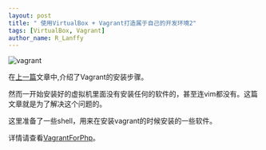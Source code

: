 ```yaml
---
layout: post
title: " 使用VirtualBox + Vagrant打造属于自己的开发环境2"
tags: [VirtualBox, Vagrant]
author_name: R_Lanffy
---
```


![vagrant](http://sfault-image.b0.upaiyun.com/c1/eb/c1eb8c927b0b255d6de2532ae2564877)

在[上一篇](http://lanffy.github.io/2015/09/28/使用virtualbox_+_vagrant打造属于自己的开发环境/)文章中,介绍了Vagrant的安装步骤。

然而一开始安装好的虚拟机里面没有安装任何的软件的，甚至连vim都没有。这篇文章就是为了解决这个问题的。

这里准备了一些shell，用来在安装vagrant的时候安装的一些软件。

详情请查看[VagrantForPhp](https://github.com/lanffy/VagrantForPhp)。